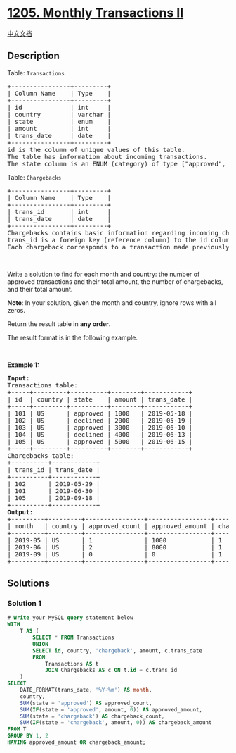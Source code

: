 # [1205. Monthly Transactions II](https://leetcode.com/problems/monthly-transactions-ii)

[中文文档](/solution/1200-1299/1205.Monthly%20Transactions%20II/README.md)

## Description

<p>Table: <code>Transactions</code></p>

<pre>
+----------------+---------+
| Column Name    | Type    |
+----------------+---------+
| id             | int     |
| country        | varchar |
| state          | enum    |
| amount         | int     |
| trans_date     | date    |
+----------------+---------+
id is the column of unique values of this table.
The table has information about incoming transactions.
The state column is an ENUM (category) of type [&quot;approved&quot;, &quot;declined&quot;].
</pre>

<p>Table: <code>Chargebacks</code></p>

<pre>
+----------------+---------+
| Column Name    | Type    |
+----------------+---------+
| trans_id       | int     |
| trans_date     | date    |
+----------------+---------+
Chargebacks contains basic information regarding incoming chargebacks from some transactions placed in Transactions table.
trans_id is a foreign key (reference column) to the id column of Transactions table.
Each chargeback corresponds to a transaction made previously even if they were not approved.</pre>

<p>&nbsp;</p>

<p>Write a solution to find for each month and country: the number of approved transactions and their total amount, the number of chargebacks, and their total amount.</p>

<p><strong>Note</strong>: In your solution, given the month and country, ignore rows with all zeros.</p>

<p>Return the result table in <strong>any order</strong>.</p>

<p>The result format is in the following example.</p>

<p>&nbsp;</p>
<p><strong class="example">Example 1:</strong></p>

<pre>
<strong>Input:</strong> 
Transactions table:
+-----+---------+----------+--------+------------+
| id  | country | state    | amount | trans_date |
+-----+---------+----------+--------+------------+
| 101 | US      | approved | 1000   | 2019-05-18 |
| 102 | US      | declined | 2000   | 2019-05-19 |
| 103 | US      | approved | 3000   | 2019-06-10 |
| 104 | US      | declined | 4000   | 2019-06-13 |
| 105 | US      | approved | 5000   | 2019-06-15 |
+-----+---------+----------+--------+------------+
Chargebacks table:
+----------+------------+
| trans_id | trans_date |
+----------+------------+
| 102      | 2019-05-29 |
| 101      | 2019-06-30 |
| 105      | 2019-09-18 |
+----------+------------+
<strong>Output:</strong> 
+---------+---------+----------------+-----------------+------------------+-------------------+
| month   | country | approved_count | approved_amount | chargeback_count | chargeback_amount |
+---------+---------+----------------+-----------------+------------------+-------------------+
| 2019-05 | US      | 1              | 1000            | 1                | 2000              |
| 2019-06 | US      | 2              | 8000            | 1                | 1000              |
| 2019-09 | US      | 0              | 0               | 1                | 5000              |
+---------+---------+----------------+-----------------+------------------+-------------------+
</pre>

## Solutions

### Solution 1

<!-- tabs:start -->

```sql
# Write your MySQL query statement below
WITH
    T AS (
        SELECT * FROM Transactions
        UNION
        SELECT id, country, 'chargeback', amount, c.trans_date
        FROM
            Transactions AS t
            JOIN Chargebacks AS c ON t.id = c.trans_id
    )
SELECT
    DATE_FORMAT(trans_date, '%Y-%m') AS month,
    country,
    SUM(state = 'approved') AS approved_count,
    SUM(IF(state = 'approved', amount, 0)) AS approved_amount,
    SUM(state = 'chargeback') AS chargeback_count,
    SUM(IF(state = 'chargeback', amount, 0)) AS chargeback_amount
FROM T
GROUP BY 1, 2
HAVING approved_amount OR chargeback_amount;
```

<!-- tabs:end -->

<!-- end -->
